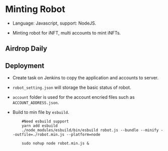 # Minting Robot

- Language: Javascript, support: NodeJS.

- Minting robot for iNFT, multi accounts to mint iNFTs.

## Airdrop Daily

## Deployment

- Create task on Jenkins to copy the application and accounts to server.

- `robot_setting.json` will storage the basic status of robot.

- `account` folder is used for the account encried files such as `ACCOUNT_ADDRESS.json`.

- Build to min file by `esbuild`.

    ```SHELL
        #Need esbuild support
        yarn add esbuild
        ./node_modules/esbuild/bin/esbuild robot.js --bundle --minify --outfile=./robot.min.js --platform=node
    ```

    ```SHELL
        sudo nohup node robot.min.js &
    ```